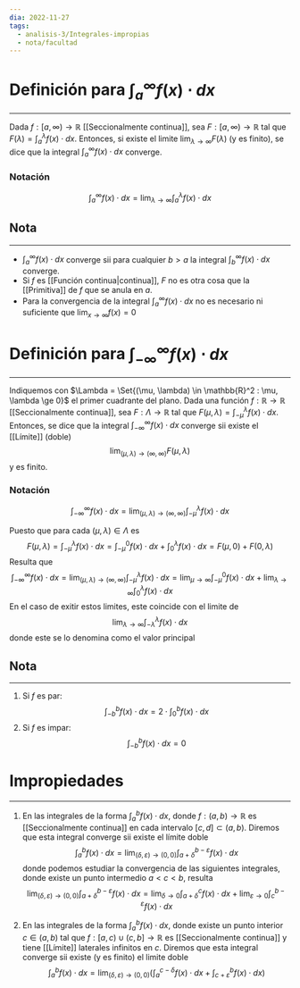 ```yaml
---
dia: 2022-11-27
tags:
  - analisis-3/Integrales-impropias
  - nota/facultad
---
```

# Definición para $\int_a^\infty f(x) \cdot dx$
---
Dada $f : [a, \infty) \to \mathbb{R}$ [[Seccionalmente continua]], sea $F : [a, \infty) \to \mathbb{R}$ tal que $F(\lambda) = \int_a^\lambda f(x) \cdot dx$. Entonces, si existe el limite $\lim_{\lambda \to \infty} F(\lambda)$ (y es finito), se dice que la integral $\int_a^\infty f(x) \cdot dx$ converge.

### Notación
$$ \int_a^\infty f(x) \cdot dx = \lim_{\lambda \to \infty} \int_a^\lambda f(x) \cdot dx $$

## Nota
---
* $\int_a^\infty f(x) \cdot dx$ converge sii para cualquier $b > a$ la integral $\int_b^\infty f(x) \cdot dx$ converge.
* Si $f$ es [[Función continua|continua]], $F$ no es otra cosa que la [[Primitiva]] de $f$ que se anula en $a$.
* Para la convergencia de la integral $\int_a^\infty f(x) \cdot dx$ no es necesario ni suficiente que $\lim_{x \to \infty} f(x) = 0$



# Definición para $\int_{-\infty}^\infty f(x) \cdot dx$
---
Indiquemos con $\Lambda = \Set{(\mu, \lambda) \in \mathbb{R}^2 : \mu, \lambda \ge 0}$ el primer cuadrante del plano. Dada una función $f : \mathbb{R} \to \mathbb{R}$ [[Seccionalmente continua]], sea $F : \Lambda \to \mathbb{R}$ tal que $F(\mu, \lambda) = \int_{-\mu}^\lambda f(x) \cdot dx$. Entonces, se dice que la integral $\int_{-\infty}^\infty f(x) \cdot dx$ converge sii existe el [[Límite]] (doble) $$ \lim_{(\mu, \lambda) \to (\infty, \infty)} F(\mu, \lambda)$$ y es finito.

### Notación
$$ \int_{-\infty}^\infty f(x) \cdot dx = \lim_{(\mu, \lambda) \to (\infty, \infty)} \int_{-\mu}^\lambda f(x) \cdot dx $$

Puesto que para cada $(\mu, \lambda) \in \Lambda$ es $$ F(\mu, \lambda) = \int_{-\mu}^{\lambda} f(x) \cdot dx = \int_{-\mu}^{0} f(x) \cdot dx + \int_{0}^{\lambda} f(x) \cdot dx = F(\mu, 0) + F(0, \lambda) $$
Resulta que $$ \int_{-\infty}^\infty f(x) \cdot dx = \lim_{(\mu, \lambda) \to (\infty, \infty)} \int_{-\mu}^{\lambda} f(x) \cdot dx = \lim_{\mu \to \infty} \int_{-\mu}^{0} f(x) \cdot dx + \lim_{\lambda \to \infty} \int_{0}^{\lambda} f(x) \cdot dx$$
En el caso de exitir estos limites, este coincide con el limite de $$\lim_{\lambda \to \infty} \int_{-\lambda}^{\lambda} f(x) \cdot dx$$ donde este se lo denomina como el valor principal 

## Nota
---
1) Si $f$ es par: $$ \int_{-b}^{b} f(x) \cdot dx = 2 \cdot \int_0^b f(x) \cdot dx $$
2) Si $f$ es impar: $$ \int_{-b}^{b} f(x) \cdot dx = 0 $$

# Impropiedades
---
1) En las integrales de la forma $\int_a^b f(x) \cdot dx$, donde $f : (a, b) \to \mathbb{R}$ es [[Seccionalmente continua]] en cada intervalo $[c, d] \subset (a, b)$. Diremos que esta integral converge sii existe el límite doble $$ \int_a^b f(x) \cdot dx = \lim_{(\delta, \varepsilon) \to (0, 0)} \int_{a + \delta}^{b - \varepsilon} f(x) \cdot dx $$ donde podemos estudiar la convergencia de las siguientes integrales, donde existe un punto intermedio $a < c < b$, resulta $$ \lim_{(\delta, \varepsilon) \to (0, 0)} \int_{a + \delta}^{b - \varepsilon} f(x) \cdot dx = \lim_{\delta \to 0} \int_{a + \delta}^{c} f(x) \cdot dx + \lim_{\varepsilon \to 0} \int_{c}^{b - \varepsilon} f(x) \cdot dx $$

2) En las integrales de la forma $\int_a^b f(x) \cdot dx$, donde existe un punto interior $c \in (a, b)$ tal que $f : [a, c) \cup (c, b] \to \mathbb{R}$ es [[Seccionalmente continua]] y tiene [[Límite]] laterales infinitos en $c$. Diremos que esta integral converge sii existe (y es finito) el limite doble $$ \int_a^b f(x) \cdot dx = \lim_{(\delta, \varepsilon) \to (0,0)} \Bigg( \int_a^{c - \delta} f(x) \cdot dx + \int_{c + \varepsilon}^b f(x) \cdot dx \Bigg) $$

